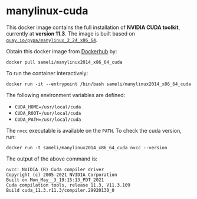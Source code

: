 # manylinux-cuda

This docker image contains the full installation of **NVIDIA CUDA toolkit**, currently at **version 11.3**. The image is built based on [`quay.io/pypa/manylinux_2_24_x86_64`](https://github.com/pypa/manylinux). 

Obtain this docker image from [Dockerhub](https://hub.docker.com/repository/docker/sameli/manylinux2014_x86_64_cuda) by:

    docker pull sameli/manylinux2014_x86_64_cuda

To run the container interactively:

    docker run -it --entrypoint /bin/bash sameli/manylinux2014_x86_64_cuda

The following environment variables are defined:

* `CUDA_HOME=/usr/local/cuda`
* `CUDA_ROOT=/usr/local/cuda`
* `CUDA_PATH=/usr/local/cuda`

The `nvcc` executable is available on the `PATH`. To check the cuda version, run:

    docker run -t sameli/manylinux2014_x86_64_cuda nvcc --version

The output of the above command is:

    nvcc: NVIDIA (R) Cuda compiler driver
    Copyright (c) 2005-2021 NVIDIA Corporation
    Built on Mon_May__3_19:15:13_PDT_2021
    Cuda compilation tools, release 11.3, V11.3.109
    Build cuda_11.3.r11.3/compiler.29920130_0
